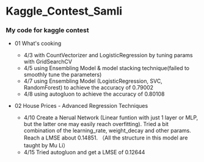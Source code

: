 # Kaggle_Contest_Samli

### My code for kaggle contest
- 01 What's cooking
  - 4/3 with CountVectorizer and LogisticRegression by tuning params with GridSearchCV
  - 4/5 using Ensembling Model & model stacking technique(failed to smoothly tune the parameters)
  - 4/7 using Ensembling Model (LogisticRegression, SVC, RandomForest) to achieve the accuracy of 0.79002
  - 4/8 using autogluon to achieve the accuracy of 0.80108

- 02 House Prices - Advanced Regression Techniques
  - 4/10 Create a Nerual Network (Linear funtion with just 1 layer or MLP, but the latter one may easily reach overfitting). Tried a bit combination of the learning_rate, weight_decay and other params. Reach a LMSE about 0.14851. （All the structure in this model are taught by Mu Li）
  - 4/15 Tried autogluon and get a LMSE of 0.12644 
